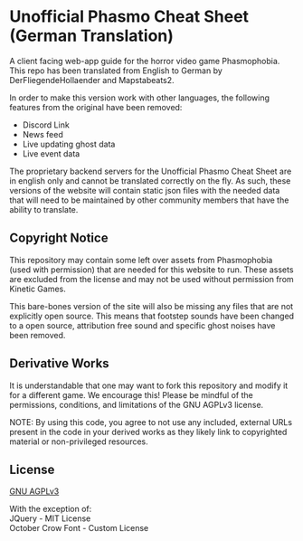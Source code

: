 # Unofficial Phasmo Cheat Sheet (German Translation)

A client facing web-app guide for the horror video game Phasmophobia. This repo has been translated from English to German by DerFliegendeHollaender and Mapstabeats2.

In order to make this version work with other languages, the following features from the original have been removed:
- Discord Link
- News feed
- Live updating ghost data
- Live event data

The proprietary backend servers for the Unofficial Phasmo Cheat Sheet are in english only and cannot be translated correctly on the fly. As such, these versions of the website will contain static json files with the needed data that will need to be maintained by other community members that have the ability to translate.

## Copyright Notice

This repository may contain some left over assets from Phasmophobia (used with permission) that are needed for this website to run. These assets are excluded from the license and may not be used without permission from Kinetic Games. 

This bare-bones version of the site will also be missing any files that are not explicitly open source. This means that footstep sounds have been changed to a open source, attribution free sound and specific ghost noises have been removed.

## Derivative Works

It is understandable that one may want to fork this repository and modify it for a different game. We encourage this! Please be mindful of the permissions, conditions, and limitations of the GNU AGPLv3 license.

NOTE: By using this code, you agree to not use any included, external URLs present in the code in your derived works as they likely link to copyrighted material or non-privileged resources.

## License
[GNU AGPLv3](https://choosealicense.com/licenses/agpl-3.0/)

With the exception of:  
JQuery - MIT License  
October Crow Font - Custom License